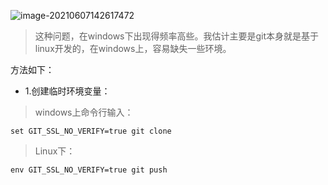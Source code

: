 ![image-20210607142617472](C:\Users\Administrator\AppData\Roaming\Typora\typora-user-images\image-20210607142617472.png)

> 这种问题，在windows下出现得频率高些。我估计主要是git本身就是基于linux开发的，在windows上，容易缺失一些环境。

方法如下：

- 1.创建临时环境变量：

> windows上命令行输入：

`set GIT_SSL_NO_VERIFY=true git clone`

> Linux下：

`env GIT_SSL_NO_VERIFY=true git push`
